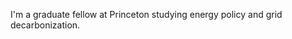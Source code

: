 I'm a graduate fellow at Princeton studying energy policy and grid decarbonization.

<!---
pswild/pswild is a ✨ special ✨ repository because its `README.md` (this file) appears on your GitHub profile.
You can click the Preview link to take a look at your changes.
--->
